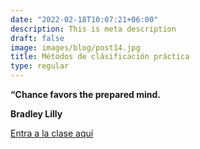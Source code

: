 ```yaml
---
date: "2022-02-18T10:07:21+06:00"
description: This is meta description
draft: false
image: images/blog/post14.jpg
title: Métodos de clásificación práctica
type: regular
---
```

  
**“Chance favors the prepared mind.**

**Bradley Lilly**
  
[Entra a la clase aquí]()